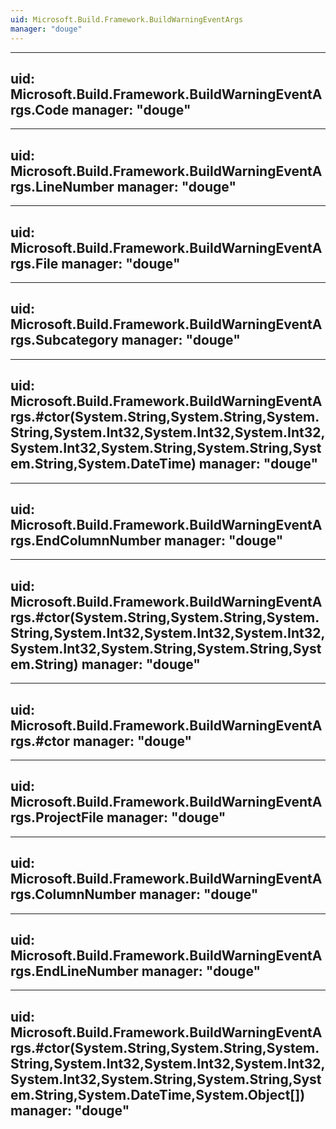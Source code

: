 ```yaml
---
uid: Microsoft.Build.Framework.BuildWarningEventArgs
manager: "douge"
---
```


---
uid: Microsoft.Build.Framework.BuildWarningEventArgs.Code
manager: "douge"
---

---
uid: Microsoft.Build.Framework.BuildWarningEventArgs.LineNumber
manager: "douge"
---

---
uid: Microsoft.Build.Framework.BuildWarningEventArgs.File
manager: "douge"
---

---
uid: Microsoft.Build.Framework.BuildWarningEventArgs.Subcategory
manager: "douge"
---

---
uid: Microsoft.Build.Framework.BuildWarningEventArgs.#ctor(System.String,System.String,System.String,System.Int32,System.Int32,System.Int32,System.Int32,System.String,System.String,System.String,System.DateTime)
manager: "douge"
---

---
uid: Microsoft.Build.Framework.BuildWarningEventArgs.EndColumnNumber
manager: "douge"
---

---
uid: Microsoft.Build.Framework.BuildWarningEventArgs.#ctor(System.String,System.String,System.String,System.Int32,System.Int32,System.Int32,System.Int32,System.String,System.String,System.String)
manager: "douge"
---

---
uid: Microsoft.Build.Framework.BuildWarningEventArgs.#ctor
manager: "douge"
---

---
uid: Microsoft.Build.Framework.BuildWarningEventArgs.ProjectFile
manager: "douge"
---

---
uid: Microsoft.Build.Framework.BuildWarningEventArgs.ColumnNumber
manager: "douge"
---

---
uid: Microsoft.Build.Framework.BuildWarningEventArgs.EndLineNumber
manager: "douge"
---

---
uid: Microsoft.Build.Framework.BuildWarningEventArgs.#ctor(System.String,System.String,System.String,System.Int32,System.Int32,System.Int32,System.Int32,System.String,System.String,System.String,System.DateTime,System.Object[])
manager: "douge"
---
